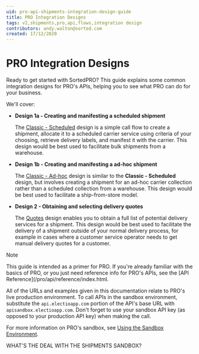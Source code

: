 ```yaml
---
uid: pro-api-shipments-integration-design-guide
title: PRO Integration Designs
tags: v2,shipments,pro,api,flows,integration design
contributors: andy.walton@sorted.com
created: 17/12/2020
---
```

# PRO Integration Designs

Ready to get started with SortedPRO? This guide explains some common integration designs for PRO's APIs, helping you to see what PRO can do for your business.

We'll cover:

* **Design 1a - Creating and manifesting a scheduled shipment**

   The [Classic - Scheduled](integration-designs/1a_classic_scheduled.md) design is a simple call flow to create a shipment, allocate it to a scheduled carrier service using criteria of your choosing, retrieve delivery labels, and manifest it with the carrier. This design would be best used to facilitate bulk shipments from a warehouse.

* **Design 1b - Creating and manifesting a ad-hoc shipment**

   The [Classic - Ad-hoc](integration-designs/1b_classic_adhoc.md) design is similar to the **Classic - Scheduled** design, but involves creating a shipment for an ad-hoc carrier collection rather than a scheduled collection from a warehouse. This design would be best used to facilitate a ship-from-store model.     

* **Design 2 - Obtaining and selecting delivery quotes**

   The [Quotes](integration-designs/2_quotes.md) design enables you to obtain a full list of potential delivery services for a shipment. This design would be best used to facilitate the delivery of a shipment outside of your normal delivery process, for example in cases where a customer service operator needs to get manual delivery quotes for a customer.

> [!NOTE]
> This guide is intended as a primer for PRO. If you're already familiar with the basics of PRO, or you just need reference info for PRO's APIs, see the [API Reference](/pro/api/reference/index.html.
>
> All of the URLs and examples given in this documentation relate to PRO's live production environment. To call APIs in the sandbox environment, substitute the `api.electioapp.com` portion of the API's base URL with `apisandbox.electioapp.com`. Don't forget to use your sandbox API key (as opposed to your production API key) when making the call.
>
> For more information on PRO's sandbox, see [Using the Sandbox Environment](/pro/api/help/introduction.html#using-the-sandbox-environment).

<span class="highlight">WHAT'S THE DEAL WITH THE SHIPMENTS SANDBOX?</span>
